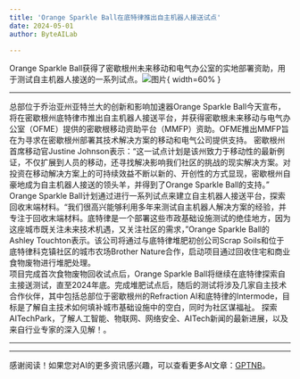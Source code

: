 ```yaml
---
title: 'Orange Sparkle Ball在底特律推出自主机器人接送试点'
date: 2024-05-01
author: ByteAILab

---
```


Orange Sparkle Ball获得了密歇根州未来移动和电气办公室的实地部署资助，用于测试自主机器人接送的一系列试点。![图片](https://ai-techpark.com/wp-content/uploads/2024/04/Orange-960x540.jpg){ width=60% }

---

总部位于乔治亚州亚特兰大的创新和影响加速器Orange Sparkle Ball今天宣布，将在密歇根州底特律市推出自主机器人接送平台，并获得密歇根未来移动与电气办公室（OFME）提供的密歇根移动资助平台（MMFP）资助。OFME推出MMFP旨在为寻求在密歇根州部署其技术解决方案的移动和电气公司提供支持。
密歇根州首席移动官Justine Johnson表示：“这一试点计划是该州致力于移动性的最新例证，不仅扩展到人员的移动，还寻找解决影响我们社区的挑战的现实解决方案。对投资在移动解决方案上的可持续效益不断以新的、开创性的方式显现，密歇根州自豪地成为自主机器人接送的领头羊，并得到了Orange Sparkle Ball的支持。”
Orange Sparkle Ball计划通过进行一系列试点来建立自主机器人接送平台，探索回收末端材料。“我们很高兴能够利用多年来测试自主机器人解决方案的经验，并专注于回收末端材料。底特律是一个部署这些市政基础设施测试的绝佳地方，因为这座城市既关注未来技术机遇，又关注社区的需求，”Orange Sparkle Ball的Ashley Touchton表示。该公司将通过与底特律堆肥初创公司Scrap Soils和位于底特律科克镇社区的城市农场Brother Nature合作，启动项目通过回收住宅和商业食物废物进行堆肥处理。</br>
项目完成首次食物废物回收试点后，Orange Sparkle Ball将继续在底特律探索自主接送测试，直至2024年底。完成堆肥试点后，随后的测试将涉及几家自主技术合作伙伴，其中包括总部位于密歇根州的Refraction AI和底特律的Intermode，目标是了解自主技术如何填补城市基础设施中的空白，同时为社区谋福祉。
探索AITechPark，了解人工智能、物联网、网络安全、AITech新闻的最新进展，以及来自行业专家的深入见解！。

---
---
感谢阅读！如果您对AI的更多资讯感兴趣，可以查看更多AI文章：[GPTNB](https://gptnb.com)。